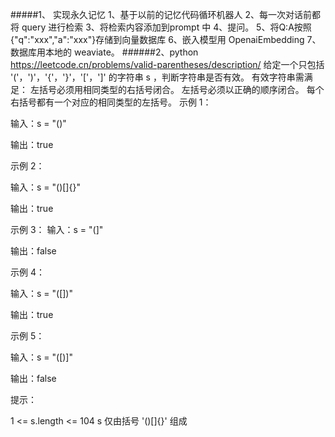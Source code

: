 #####1、 实现永久记忆
1、基于以前的记忆代码循环机器人
2、每一次对话前都将 query 进行检索
3、将检索内容添加到prompt 中
4、提问。
5、将Q:A按照 {"q":"xxx","a":"xxx"}存储到向量数据库
6、嵌入模型用 OpenaiEmbedding
7、数据库用本地的 weaviate。
######2、python
https://leetcode.cn/problems/valid-parentheses/description/
给定一个只包括 '('，')'，'{'，'}'，'['，']' 的字符串 s ，判断字符串是否有效。
有效字符串需满足：
左括号必须用相同类型的右括号闭合。
左括号必须以正确的顺序闭合。
每个右括号都有一个对应的相同类型的左括号。
示例 1：

输入：s = "()"

输出：true

示例 2：

输入：s = "()[]{}"

输出：true

示例 3：
 输入：s = "(]"

输出：false

示例 4：

输入：s = "([])"

输出：true

示例 5：

输入：s = "([)]"

输出：false

 

提示：

1 <= s.length <= 104
s 仅由括号 '()[]{}' 组成